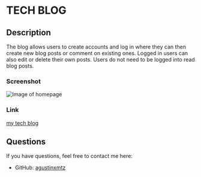 # TECH BLOG

## Description
The blog allows users to create accounts and log in where they can then create new blog posts or comment on existing ones. Logged in users can also edit or delete their own posts. Users do not need to be logged into read blog posts.

### Screenshot
![Image of homepage]()

### Link
[my tech blog]()

## Questions
If you have questions, feel free to contact me here:
* GitHub: [agustinxmtz](https://github.com/agustinxmtz)